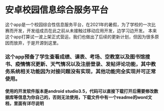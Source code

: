 # 安卓校园信息综合服务平台
这个app是一个校园综合性信息服务平台，在2021年的暑假，为了学校的一次比赛而开发，开发组成员在此之前从未接触过移动应用开发，边学习边开发。
本来这个app打算试一波上架正式营运，我们也做出了后续的更新计划，但因为很多原因而放弃，于是开源到这里。
### 这个app预备了学生查看成绩、课表、考场、空教室以及图书馆搜书、疫情情况更新、天气情况以及注册登录、发帖评论功能，其中教务系统相关功能因为对接问题没有实现，其他功能完全实现并可正常使用。
#### 使用的开发软件版本是android studio3.5，代码可以直接下载打开后需要修改数据库等信息为你自己的，否则无法使用，下载文件中有一个readme的word文档，里面有详尽说明
